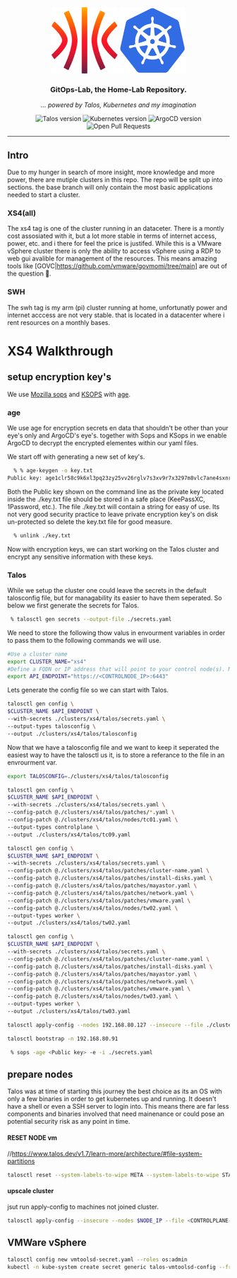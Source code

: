 <div align="center">
  <img src="./docs/assets/talos.svg" alt="Talos Linux logo" width="150" height="150">
  <img src="./docs/assets/kubernetes.svg" alt="Kubernetes logo" width="150" height="150">
</div>

<div align=center>

### GitOps-Lab, the Home-Lab Repository.

_... powered by Talos, Kubernetes and my imagination_

</div>

<div align="center">
  <img src="https://img.shields.io/badge/v1.7.0-a?style=for-the-badge&logo=talos&logoColor=fff&label=Talos&labelColor=302d41&color=cba6f7" alt="Talos version">
  <img src="https://img.shields.io/badge/v1.30.0-a?url=https%3A%2F%2Fkromgo.cjsolsen.com%2Fquery%3Fformat%3Dendpoint%26metric%3Dkubernetes_version&style=for-the-badge&logo=kubernetes&logoColor=fff&label=Kubernetes&labelColor=302d41&color=cba6f7" alt="Kubernetes version">
  <img src="https://img.shields.io/badge/ArgoCD-v2.10.6-cba6f7?logo=argo&logoColor=fff&style=for-the-badge&labelColor=302D41" alt="ArgoCD version">
  <img src="https://img.shields.io/github/issues-pr/the-sec/gitop-lab?logo=github&color=f2cdcd&logoColor=fff&style=for-the-badge&labelColor=302d41" alt="Open Pull Requests">
</div>

---

## Intro
Due to my hunger in search of more insight, more knowledge and more power, there are mutiple clusters in this repo. The repo will be split up into sections. the base branch will only contain the most basic applications needed to start a cluster.

### XS4(all)
The xs4 tag is one of the cluster running in an dataceter. There is a montly cost assosiated with it, but a lot more stable in terms of internet access, power, etc. and i there for feel the price is justifed. While this is a VMware vSphere cluster there is only the ability to access vSphere using a RDP to web gui avalible for management of the resources. This means amazing tools like [GOVC|https://github.com/vmware/govmomi/tree/main] are out of the question 🙁.


### SWH
The swh tag is my arm (pi) cluster running at home, unfortunatly power and internet acccess are not very stable. 
that is located in a datacenter where i rent resources on a monthly bases. 


# XS4 Walkthrough
## setup encryption key's
We use [Mozilla sops](https://github.com/mozilla/sops) and [KSOPS](https://github.com/viaduct-ai/kustomize-sops) with [age](https://github.com/FiloSottile/age).

### age
We use age for encryption secrets en data that shouldn't be other than your eye's only and ArgoCD's eye's. together with Sops and KSops in we enable ArgoCD to decrypt the encrypted elementes within our yaml files.

We start off with generating a new set of key's.
```sh
  % % age-keygen -o key.txt
Public key: age1clr58c9k6xl3pq23zy25vv26rglv7s3xv9r7x3297m8vlc7ane4sxnr4vm
```
Both the Public key shown on the command line as the private key located inside the ./key.txt file should be stored in a safe place (KeePassXC, 1Password, etc.). The file ./key.txt will contain a string for easy of use. Its not very good security practice to leave private encryption key's on disk un-protected so delete the key.txt file for good measure.

```sh
  % unlink ./key.txt
```

Now with encryption keys, we can start working on the Talos cluster and encrypt any sensitive information with these keys.

### Talos
While we setup the cluster one could leave the secrets in the default talosconfig file, but for managability its easier to have them seperated. So below we first generate the secrets for Talos.
```sh
 % talosctl gen secrets --output-file ./secrets.yaml
```
We need to store the following thow valus in envourment variables in order to pass them to the following commands we will use.
```bash
#Use a cluster name
export CLUSTER_NAME="xs4"
#Define a FQDN or IP address that will point to your control node(s). Mutiple A records are alllowed in case of multiple control nodes.
export API_ENDPOINT="https://<CONTROLNODE_IP>:6443"
```
Lets generate the config file so we can start with Talos.
```sh
talosctl gen config \
$CLUSTER_NAME $API_ENDPOINT \
--with-secrets ./clusters/xs4/talos/secrets.yaml \
--output-types talosconfig \
--output ./clusters/xs4/talos/talosconfig
```
Now that we have a talosconfig file and we want to keep it seperated the easiest way to have the talosctl us it, is to store a referance to the file in an envrourment var. 
```sh
export TALOSCONFIG=./clusters/xs4/talos/talosconfig
```

```sh
talosctl gen config \
$CLUSTER_NAME $API_ENDPOINT \
--with-secrets ./clusters/xs4/talos/secrets.yaml \
--config-patch @./clusters/xs4/talos/patches/*.yaml \
--config-patch @./clusters/xs4/talos/nodes/tc01.yaml \
--output-types controlplane \
--output ./clusters/xs4/talos/tc09.yaml
```
```sh
talosctl gen config \
$CLUSTER_NAME $API_ENDPOINT \
--with-secrets ./clusters/xs4/talos/secrets.yaml \
--config-patch @./clusters/xs4/talos/patches/cluster-name.yaml \
--config-patch @./clusters/xs4/talos/patches/install-disks.yaml \
--config-patch @./clusters/xs4/talos/patches/mayastor.yaml \
--config-patch @./clusters/xs4/talos/patches/network.yaml \
--config-patch @./clusters/xs4/talos/patches/vmware.yaml \
--config-patch @./clusters/xs4/talos/nodes/tw02.yaml \
--output-types worker \
--output ./clusters/xs4/talos/tw02.yaml
```
```sh
talosctl gen config \
$CLUSTER_NAME $API_ENDPOINT \
--with-secrets ./clusters/xs4/talos/secrets.yaml \
--config-patch @./clusters/xs4/talos/patches/cluster-name.yaml \
--config-patch @./clusters/xs4/talos/patches/install-disks.yaml \
--config-patch @./clusters/xs4/talos/patches/mayastor.yaml \
--config-patch @./clusters/xs4/talos/patches/network.yaml \
--config-patch @./clusters/xs4/talos/patches/vmware.yaml \
--config-patch @./clusters/xs4/talos/nodes/tw03.yaml \
--output-types worker \
--output ./clusters/xs4/talos/tw03.yaml
```
```sh
talosctl apply-config --nodes 192.168.80.127 --insecure --file ./clusters/xs4/talos/tc01.yaml
```

```sh
talosctl bootstrap -n 192.168.80.91
```

```sh
 % sops -age <Public key> -e -i ./secrets.yaml
```

## prepare nodes
Talos was at time of starting this journey the best choice as its an OS with only a few binaries in order to get kubernetes up and running. It doesn't have a shell or even a SSH server to login into. This means there are far less components and binaries involved that need mainenance or could pose an potential security risk as any point in time.

#### RESET NODE vm
//https://www.talos.dev/v1.7/learn-more/architecture/#file-system-partitions
```bash
talosctl reset --system-labels-to-wipe META --system-labels-to-wipe STATE  --system-labels-to-wipe EPHEMERAL --reboot
```

#### upscale cluster
jsut run apply-config to machines not joined cluster.
```sh
talosctl apply-config --insecure --nodes $NODE_IP --file <CONTROLPLANE-FILE|WORKER-FILE>
```


## VMWare vSphere 
```bash
talosctl config new vmtoolsd-secret.yaml --roles os:admin
kubectl -n kube-system create secret generic talos-vmtoolsd-config --from-file=talosconfig=./vmtoolsd-secret.yaml

```